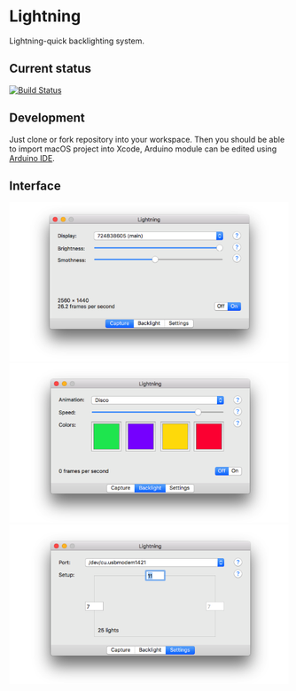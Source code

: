 # Lightning
Lightning-quick backlighting system.

## Current status
[![Build Status](https://travis-ci.org/maciaszczykm/lightning.svg?branch=master)](https://travis-ci.org/maciaszczykm/lightning)

## Development
Just clone or fork repository into your workspace. Then you should be able to import macOS project into Xcode, Arduino module can be edited using [Arduino IDE](https://www.arduino.cc/en/main/software).

## Interface
<p align="center">
    <img src="resource/capture.png">
    <img src="resource/backlight.png">
    <img src="resource/settings.png">
</p>

